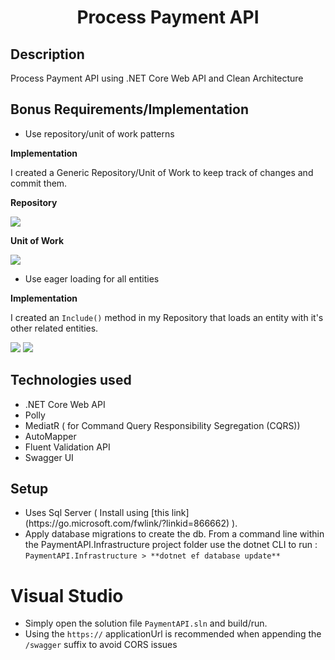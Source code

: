 <h1 align="center">Process Payment API</h1>

## Description
Process Payment API using .NET Core Web API and Clean Architecture

## Bonus Requirements/Implementation
- Use repository/unit of work patterns

**Implementation**
<p>I created a Generic Repository/Unit of Work to keep track of changes and commit them.</p>

**Repository**

<img src="https://res.cloudinary.com/r3dmau5/image/upload/v1615643484/Repository.png"/>

**Unit of Work**

<img src="https://res.cloudinary.com/r3dmau5/image/upload/v1615643484/Repository.png"/>

- Use eager loading for all entities

**Implementation**
<p>I created an <code>Include()</code> method in my Repository that loads an entity with it's other related entities.</p>
<img src="https://res.cloudinary.com/r3dmau5/image/upload/v1615643925/IncludeRepo.png"/>
<img src="https://res.cloudinary.com/r3dmau5/image/upload/v1615643925/Includesnippet.png"/>

## Technologies used
<ul>
  <li>.NET Core Web API</li>
  <li>Polly</li>
  <li>MediatR ( for Command Query Responsibility Segregation (CQRS))</li>
  <li>AutoMapper</li>
  <li>Fluent Validation API</li>
  <li>Swagger UI</li>
</ul>

## Setup
<ul>
<li>Uses Sql Server ( Install using [this link](https://go.microsoft.com/fwlink/?linkid=866662) ).</li>
  
<li>
Apply database migrations to create the db. From a command line within the PaymentAPI.Infrastructure project folder use the dotnet CLI to run : <code>PaymentAPI.Infrastructure > **dotnet ef database update**</code>
</li>
</ul>

# Visual Studio
- Simply open the solution file <code>PaymentAPI.sln</code> and build/run.
- Using the <code>https://</code> applicationUrl is recommended when appending the <code>/swagger</code> suffix to avoid CORS issues
